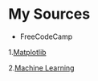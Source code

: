 # My Sources

- FreeCodeCamp
  
1.[Matplotlib](https://youtu.be/3Xc3CA655Y4?si=eNcQltN1VbH_TKBD)


2.[Machine Learning](https://youtu.be/i_LwzRVP7bg?si=c2WpGt7cuoqoSGUH)
